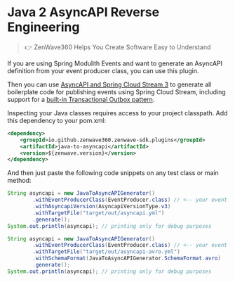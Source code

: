 # Java 2 AsyncAPI Reverse Engineering
> 👉 ZenWave360 Helps You Create Software Easy to Understand

If you are using Spring Modulith Events and want to generate an AsyncAPI definition from your event producer class, you can use this plugin.

Then you can use [AsyncAPI and Spring Cloud Stream 3](../asyncapi-spring-cloud-streams3/) to generate all boilerplate code for publishing events using Spring Cloud Stream, including support for a [built-in Transactional Outbox pattern](https://www.zenwave360.io/posts/TransactionalOutBoxWithAsyncAPIAndSpringModulith/).

Inspecting your Java classes requires access to your project classpath. Add this dependency to your pom.xml:

```xml
<dependency>
    <groupId>io.github.zenwave360.zenwave-sdk.plugins</groupId>
    <artifactId>java-to-asyncapi</artifactId>
    <version>${zenwave.version}</version>
</dependency>
```

And then just paste the following code snippets on any test class or main method:


```java
String asyncapi = new JavaToAsyncAPIGenerator()
        .withEventProducerClass(EventProducer.class) // <-- your event producer class
        .withAsyncapiVersion(AsyncapiVersionType.v3)
        .withTargetFile("target/out/asyncapi.yml")
        .generate();
System.out.println(asyncapi); // printing only for debug purposes
```

```java
String asyncapi = new JavaToAsyncAPIGenerator()
        .withEventProducerClass(EventProducer.class) // <-- your event producer class
        .withTargetFile("target/out/asyncapi-avro.yml")
        .withSchemaFormat(JavaToAsyncAPIGenerator.SchemaFormat.avro)
        .generate();
System.out.println(asyncapi); // printing only for debug purposes
```
